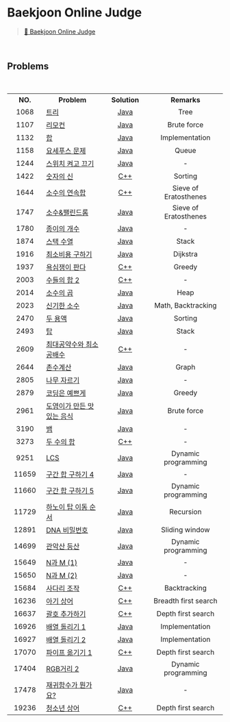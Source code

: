 # Baekjoon Online Judge

> [🔗 Baekjoon Online Judge](https://www.acmicpc.net)



<br>

## Problems

<br>

<table>
  
  
  <tr>
    <th align="center" width="100">NO.</th>
    <th align="center" width="250">Problem</th>
    <th align="center" width="150">Solution</th>
    <th align="center" width="250">Remarks</th>
  </tr>
  
  <tr>
    <td align="center">1068</td>
    <td><a href="https://www.acmicpc.net/problem/1068">트리</a></td>
    <td align="center"><a href="https://github.com/knavoid/just-algorithm/blob/main/baekjoon-online-judge/Java/1068.java">Java</a></td>
  	<td align="center">Tree</td>
  </tr>
  <tr>
    <td align="center">1107</td>
    <td><a href="https://www.acmicpc.net/problem/1107">리모컨</a></td>
    <td align="center"><a href="https://github.com/knavoid/just-algorithm/blob/main/baekjoon-online-judge/Java/1107.java">Java</a></td>
  	<td align="center">Brute force</td>
  </tr>
  <tr>
    <td align="center">1132</td>
    <td><a href="https://www.acmicpc.net/problem/1132">합</a></td>
    <td align="center"><a href="https://github.com/knavoid/just-algorithm/blob/main/baekjoon-online-judge/Java/1132.java">Java</a></td>
  	<td align="center">Implementation</td>
  </tr>
  <tr>
    <td align="center">1158</td>
    <td><a href="https://www.acmicpc.net/problem/1158">요세푸스 문제</a></td>
    <td align="center"><a href="https://github.com/knavoid/just-algorithm/blob/main/baekjoon-online-judge/Java/1158.java">Java</a></td>
  	<td align="center">Queue</td>
  </tr>
  <tr>
    <td align="center">1244</td>
    <td><a href="https://www.acmicpc.net/problem/1244">스위치 켜고 끄기</a></td>
    <td align="center"><a href="https://github.com/knavoid/just-algorithm/blob/main/baekjoon-online-judge/Java/1244.java">Java</a></td>
  	<td align="center">-</td>
  </tr>
  <tr>
    <td align="center">1422</td>
    <td><a href="https://www.acmicpc.net/problem/1422">숫자의 신</a></td>
    <td align="center"><a href="https://github.com/knavoid/just-algorithm/blob/main/baekjoon-online-judge/C%2B%2B/1422.cpp">C++</a></td>
  	<td align="center">Sorting</td>
  </tr>
  <tr>
    <td align="center">1644</td>
    <td><a href="https://www.acmicpc.net/problem/1644">소수의 연속합</a></td>
    <td align="center"><a href="https://github.com/knavoid/just-algorithm/blob/main/baekjoon-online-judge/C%2B%2B/1644.cpp">C++</a></td>
  	<td align="center">Sieve of Eratosthenes</td>
  </tr>
  <tr>
    <td align="center">1747</td>
    <td><a href="https://www.acmicpc.net/problem/1747">소수&팰린드롬</a></td>
    <td align="center"><a href="https://github.com/knavoid/just-algorithm/blob/main/baekjoon-online-judge/Java/1747.java">Java</a></td>
  	<td align="center">Sieve of Eratosthenes</td>
  </tr>
  <tr>
    <td align="center">1780</td>
    <td><a href="https://www.acmicpc.net/problem/1780">종이의 개수</a></td>
    <td align="center"><a href="https://github.com/knavoid/just-algorithm/blob/main/baekjoon-online-judge/Java/1780.java">Java</a></td>
  	<td align="center">-</td>
  </tr>
  <tr>
    <td align="center">1874</td>
    <td><a href="https://www.acmicpc.net/problem/1874">스택 수열</a></td>
    <td align="center"><a href="https://github.com/knavoid/just-algorithm/blob/main/baekjoon-online-judge/Java/1874.java">Java</a></td>
  	<td align="center">Stack</td>
  </tr>
  <tr>
    <td align="center">1916</td>
    <td><a href="https://www.acmicpc.net/problem/1916">최소비용 구하기</a></td>
    <td align="center"><a href="https://github.com/knavoid/just-algorithm/blob/main/baekjoon-online-judge/Java/1916.java">Java</a></td>
  	<td align="center">Dijkstra</td>
  </tr>
  <tr>
    <td align="center">1937</td>
    <td><a href="https://www.acmicpc.net/problem/1937">욕심쟁이 판다</a></td>
    <td align="center"><a href="https://github.com/knavoid/just-algorithm/blob/main/baekjoon-online-judge/C%2B%2B/1937.cpp">C++</a></td>
  	<td align="center">Greedy</td>
  </tr>
  <tr>
    <td align="center">2003</td>
    <td><a href="https://www.acmicpc.net/problem/2003">수들의 합 2</a></td>
    <td align="center"><a href="https://github.com/knavoid/just-algorithm/blob/main/baekjoon-online-judge/C%2B%2B/2003.cpp">C++</a></td>
  	<td align="center">-</td>
  </tr>
  <tr>
    <td align="center">2014</td>
    <td><a href="https://www.acmicpc.net/problem/2014">소수의 곱</a></td>
    <td align="center"><a href="https://github.com/knavoid/just-algorithm/blob/main/baekjoon-online-judge/Java/2014.java">Java</a></td>
  	<td align="center">Heap</td>
  </tr>
  <tr>
    <td align="center">2023</td>
    <td><a href="https://www.acmicpc.net/problem/2023">신기한 소수</a></td>
    <td align="center"><a href="https://github.com/knavoid/just-algorithm/blob/main/baekjoon-online-judge/Java/2023.java">Java</a></td>
  	<td align="center">Math, Backtracking</td>
  </tr>
  <tr>
    <td align="center">2470</td>
    <td><a href="https://www.acmicpc.net/problem/2470">두 용액</a></td>
    <td align="center"><a href="https://github.com/knavoid/just-algorithm/blob/main/baekjoon-online-judge/Java/2470.java">Java</a></td>
  	<td align="center">Sorting</td>
  </tr>
  <tr>
    <td align="center">2493</td>
    <td><a href="https://www.acmicpc.net/problem/2493">탑</a></td>
    <td align="center"><a href="https://github.com/knavoid/just-algorithm/blob/main/baekjoon-online-judge/Java/2493.java">Java</a></td>
  	<td align="center">Stack</td>
  </tr>
  <tr>
    <td align="center">2609</td>
    <td><a href="https://www.acmicpc.net/problem/2609">최대공약수와 최소공배수</a></td>
    <td align="center"><a href="https://github.com/knavoid/just-algorithm/blob/main/baekjoon-online-judge/C%2B%2B/2609.cpp">C++</a></td>
  	<td align="center">-</td>
  </tr>
  <tr>
    <td align="center">2644</td>
    <td><a href="https://www.acmicpc.net/problem/2644">촌수계산</a></td>
    <td align="center"><a href="https://github.com/knavoid/just-algorithm/blob/main/baekjoon-online-judge/Java/2644.java">Java</a></td>
  	<td align="center">Graph</td>
  </tr>
  <tr>
    <td align="center">2805</td>
    <td><a href="https://www.acmicpc.net/problem/2805">나무 자르기</a></td>
    <td align="center"><a href="https://github.com/knavoid/just-algorithm/blob/main/baekjoon-online-judge/Java/2805.java">Java</a></td>
  	<td align="center">-</td>
  </tr>
  <tr>
    <td align="center">2879</td>
    <td><a href="https://www.acmicpc.net/problem/2879">코딩은 예쁘게</a></td>
    <td align="center"><a href="https://github.com/knavoid/just-algorithm/blob/main/baekjoon-online-judge/Java/2879.java">Java</a></td>
  	<td align="center">Greedy</td>
  </tr>
  <tr>
    <td align="center">2961</td>
    <td><a href="https://www.acmicpc.net/problem/2961">도영이가 만든 맛있는 음식</a></td>
    <td align="center"><a href="https://github.com/knavoid/just-algorithm/blob/main/baekjoon-online-judge/Java/2961.java">Java</a></td>
  	<td align="center">Brute force</td>
  </tr>
  <tr>
    <td align="center">3190</td>
    <td><a href="https://www.acmicpc.net/problem/3190">뱀</a></td>
    <td align="center"><a href="https://github.com/knavoid/just-algorithm/blob/main/baekjoon-online-judge/Java/3190.java">Java</a></td>
  	<td align="center">-</td>
  </tr>
  <tr>
    <td align="center">3273</td>
    <td><a href="https://www.acmicpc.net/problem/3273">두 수의 합</a></td>
    <td align="center"><a href="https://github.com/knavoid/just-algorithm/blob/main/baekjoon-online-judge/C%2B%2B/3273.cpp">C++</a></td>
  	<td align="center">-</td>
  </tr>
  <tr>
    <td align="center">9251</td>
    <td><a href="https://www.acmicpc.net/problem/9251">LCS</a></td>
    <td align="center"><a href="https://github.com/knavoid/just-algorithm/blob/main/baekjoon-online-judge/Java/9251.java">Java</a></td>
  	<td align="center">Dynamic programming</td>
  </tr>
  <tr>
    <td align="center">11659</td>
    <td><a href="https://www.acmicpc.net/problem/11659">구간 합 구하기 4</a></td>
    <td align="center"><a href="https://github.com/knavoid/just-algorithm/blob/main/baekjoon-online-judge/Java/11659.java">Java</a></td>
  	<td align="center">-</td>
  </tr>
  <tr>
    <td align="center">11660</td>
    <td><a href="https://www.acmicpc.net/problem/11660">구간 합 구하기 5</a></td>
    <td align="center"><a href="https://github.com/knavoid/just-algorithm/blob/main/baekjoon-online-judge/Java/11660.java">Java</a></td>
  	<td align="center">Dynamic programming</td>
  </tr>
  <tr>
    <td align="center">11729</td>
    <td><a href="https://www.acmicpc.net/problem/11729">하노이 탑 이동 순서</a></td>
    <td align="center"><a href="https://github.com/knavoid/just-algorithm/blob/main/baekjoon-online-judge/Java/11729.java">Java</a></td>
  	<td align="center">Recursion</td>
  </tr>
  <tr>
    <td align="center">12891</td>
    <td><a href="https://www.acmicpc.net/problem/12891">DNA 비밀번호</a></td>
    <td align="center"><a href="https://github.com/knavoid/just-algorithm/blob/main/baekjoon-online-judge/Java/12891.java">Java</a></td>
  	<td align="center">Sliding window</td>
  </tr>
  <tr>
    <td align="center">14699</td>
    <td><a href="https://www.acmicpc.net/problem/14699">관악산 등산</a></td>
    <td align="center"><a href="https://github.com/knavoid/just-algorithm/blob/main/baekjoon-online-judge/Java/14699.java">Java</a></td>
  	<td align="center">Dynamic programming</td>
  </tr>
  <tr>
    <td align="center">15649</td>
    <td><a href="https://www.acmicpc.net/problem/15649">N과 M (1)</a></td>
    <td align="center"><a href="https://github.com/knavoid/just-algorithm/blob/main/baekjoon-online-judge/Java/15649.java">Java</a></td>
  	<td align="center">-</td>
  </tr>
  <tr>
    <td align="center">15650</td>
    <td><a href="https://www.acmicpc.net/problem/15650">N과 M (2)</a></td>
    <td align="center"><a href="https://github.com/knavoid/just-algorithm/blob/main/baekjoon-online-judge/Java/15650.java">Java</a></td>
  	<td align="center">-</td>
  </tr>
  <tr>
    <td align="center">15684</td>
    <td><a href="https://www.acmicpc.net/problem/15684">사다리 조작</a></td>
    <td align="center"><a href="https://github.com/knavoid/just-algorithm/blob/main/baekjoon-online-judge/C%2B%2B/15684.cpp">C++</a></td>
  	<td align="center">Backtracking</td>
  </tr>
  <tr>
    <td align="center">16236</td>
    <td><a href="https://www.acmicpc.net/problem/16236">아기 상어</a></td>
    <td align="center"><a href="https://github.com/knavoid/just-algorithm/blob/main/baekjoon-online-judge/C%2B%2B/16236.cpp">C++</a></td>
  	<td align="center">Breadth first search</td>
  </tr>
  <tr>
    <td align="center">16637</td>
    <td><a href="https://www.acmicpc.net/problem/16637">괄호 추가하기</a></td>
    <td align="center"><a href="https://github.com/knavoid/just-algorithm/blob/main/baekjoon-online-judge/C%2B%2B/16637.cpp">C++</a></td>
  	<td align="center">Depth first search</td>
  </tr>
  <tr>
    <td align="center">16926</td>
    <td><a href="https://www.acmicpc.net/problem/16926">배열 돌리기 1</a></td>
    <td align="center"><a href="https://github.com/knavoid/just-algorithm/blob/main/baekjoon-online-judge/Java/16926.java">Java</a></td>
  	<td align="center">Implementation</td>
  </tr>
  <tr>
    <td align="center">16927</td>
    <td><a href="https://www.acmicpc.net/problem/16927">배열 돌리기 2</a></td>
    <td align="center"><a href="https://github.com/knavoid/just-algorithm/blob/main/baekjoon-online-judge/Java/16927.java">Java</a></td>
  	<td align="center">Implementation</td>
  </tr>
  <tr>
    <td align="center">17070</td>
    <td><a href="https://www.acmicpc.net/problem/17070">파이프 옮기기 1</a></td>
    <td align="center"><a href="https://github.com/knavoid/just-algorithm/blob/main/baekjoon-online-judge/C%2B%2B/17070.cpp">C++</a></td>
  	<td align="center">Depth first search</td>
  </tr>
  <tr>
    <td align="center">17404</td>
    <td><a href="https://www.acmicpc.net/problem/17404">RGB거리 2</a></td>
    <td align="center"><a href="https://github.com/knavoid/just-algorithm/blob/main/baekjoon-online-judge/Java/17404.java">Java</a></td>
  	<td align="center">Dynamic programming</td>
  </tr>
  <tr>
    <td align="center">17478</td>
    <td><a href="https://www.acmicpc.net/problem/17478">재귀함수가 뭔가요?</a></td>
    <td align="center"><a href="https://github.com/knavoid/just-algorithm/blob/main/baekjoon-online-judge/Java/17478.java">Java</a></td>
  	<td align="center">-</td>
  </tr>
  <tr>
    <td align="center">19236</td>
    <td><a href="https://www.acmicpc.net/problem/19236">청소년 상어</a></td>
    <td align="center"><a href="https://github.com/knavoid/just-algorithm/blob/main/baekjoon-online-judge/C%2B%2B/19236.cpp">C++</a></td>
  	<td align="center">Depth first search</td>
  </tr>
  
  
</table>
